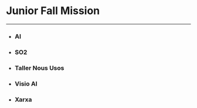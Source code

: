 
# Junior Fall Mission
---------------------------------------

- ### **AI**
- ### **SO2**
- ### **Taller Nous Usos**
- ### **Visio AI**
- ### **Xarxa**